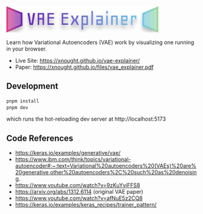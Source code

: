 <img src="public/logo.svg"  width="400"/>

Learn how Variational Autoencoders (VAE) work by visualizing one running in your browser. 

- Live Site: https://xnought.github.io/vae-explainer/
- Paper: https://xnought.github.io/files/vae_explainer.pdf


## Development

```bash
pnpm install
pnpm dev
```
which runs the hot-reloading dev server at http://localhost:5173

## Code References

- https://keras.io/examples/generative/vae/
- https://www.ibm.com/think/topics/variational-autoencoder#:~:text=Variational%20autoencoders%20(VAEs)%20are%20generative,other%20autoencoders%2C%20such%20as%20denoising.
- https://www.youtube.com/watch?v=9zKuYvjFFS8
- https://arxiv.org/abs/1312.6114 (original VAE paper)
- https://www.youtube.com/watch?v=afNuE5z2CQ8
- https://keras.io/examples/keras_recipes/trainer_pattern/
